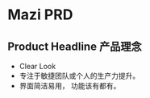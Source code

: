 # Mazi PRD #

Product Headline 产品理念
------------------------

* Clear Look 
* 专注于敏捷团队或个人的生产力提升。
* 界面简洁易用， 功能该有都有。




